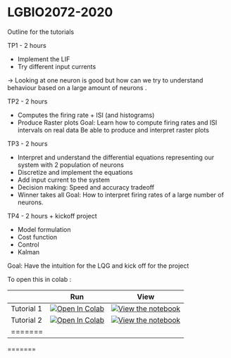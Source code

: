 # LGBIO2072-2020

Outline for the tutorials

TP1 - 2 hours
- Implement the LIF
- Try different input currents

-> Looking at one neuron is good but how can we try to understand behaviour based on a large amount of neurons . 

TP2 - 2 hours
- Computes the firing rate + ISI (and histograms)
- Produce Raster plots
Goal: 	Learn how to compute firing rates and ISI intervals on real data
	Be able to produce and interpret raster plots
	
TP3 - 2 hours
- Interpret and understand the differential equations representing our system with 2 population of neurons
- Discretize and implement the equations
- Add input current to the system
- Decision making:  Speed and accuracy tradeoff
- Winner takes all
Goal:  How to interpret firing rates of a large number of neurons.

TP4 - 2 hours + kickoff project
- Model formulation
- Cost function 
- Control
- Kalman


Goal: Have the intuition for the LQG and kick off for the project



To open this in colab : 

|   | Run | View |
| - | --- | ---- |
| Tutorial 1 | [![Open In Colab](https://colab.research.google.com/assets/colab-badge.svg)](https://colab.research.google.com/github/fblondiaux/LGBIO2072-2020/blob/master/LGBIO2072_TP1.ipynb) | [![View the notebook](https://img.shields.io/badge/render-nbviewer-orange.svg)](https://nbviewer.jupyter.org/github/fblondiaux/LGBIO2072-2020/blob/master/LGBIO2072_TP1.ipynb) |
 Tutorial 2 | [![Open In Colab](https://colab.research.google.com/assets/colab-badge.svg)](https://colab.research.google.com/github/fblondiaux/LGBIO2072-2020/blob/master/LGBIO2072_TP2.ipynb) | [![View the notebook](https://img.shields.io/badge/render-nbviewer-orange.svg)](https://nbviewer.jupyter.org/github/fblondiaux/LGBIO2072-2020/blob/master/LGBIO2072_TP2.ipynb)
======= |
=======


